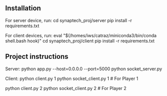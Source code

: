 ## Installation
For server device, run:
cd synaptech_proj/server
pip install -r requirements.txt

For client devices, run:
eval "$(/homes/iws/catraz/miniconda3/bin/conda shell.bash hook)"
cd synaptech_proj/client
pip install -r requirements.txt

## Project instructions
Server: 
python app.py --host=0.0.0.0 --port=5000
python socket_server.py

Client:
python client.py 1
python socket_client.py 1  # For Player 1

python client.py 2
python socket_client.py 2  # For Player 2
